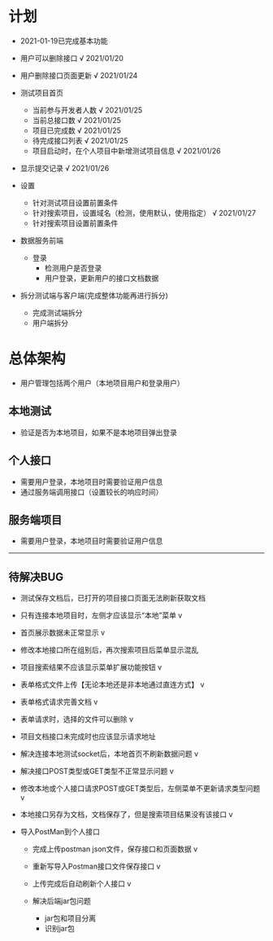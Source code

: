 # 计划
- 2021-01-19已完成基本功能
- 用户可以删除接口 √ 2021/01/20
- 用户删除接口页面更新 √ 2021/01/24
- 测试项目首页
  - 当前参与开发者人数 √ 2021/01/25
  - 当前总接口数 √ 2021/01/25
  - 项目已完成数 √ 2021/01/25
  - 待完成接口列表  √ 2021/01/25
  - 项目启动时，在个人项目中新增测试项目信息  √ 2021/01/26
- 显示提交记录  √ 2021/01/26
- 设置
  - 针对测试项目设置前置条件
  - 针对搜索项目，设置域名（检测，使用默认，使用指定） √ 2021/01/27
  - 针对搜索项目设置前置条件
- 数据服务前端
  - 登录
    - 检测用户是否登录
    - 用户登录，更新用户的接口文档数据


- 拆分测试端与客户端(完成整体功能再进行拆分)
  - 完成测试端拆分
  - 用户端拆分

# 总体架构
- 用户管理包括两个用户（本地项目用户和登录用户）
## 本地测试
- 验证是否为本地项目，如果不是本地项目弹出登录

## 个人接口
- 需要用户登录，本地项目时需要验证用户信息
- 通过服务端调用接口（设置较长的响应时间）

## 服务端项目
- 需要用户登录，本地项目时需要验证用户信息
--------------------------------------
## 待解决BUG
- 测试保存文档后，已打开的项目接口页面无法刷新获取文档
- 只有连接本地项目时，左侧才应该显示“本地”菜单 v
- 首页展示数据未正常显示 v
- 修改本地接口所在组别后，再次搜索项目后菜单显示混乱
- 项目搜索结果不应该显示菜单扩展功能按钮 v
- 表单格式文件上传【无论本地还是非本地通过直连方式】 v
- 表单格式请求完善文档 v
- 表单请求时，选择的文件可以删除 v
- 项目文档接口未完成时也应该显示请求地址
- 解决连接本地测试socket后，本地首页不刷新数据问题 v
- 解决接口POST类型或GET类型不正常显示问题 v
- 修改本地或个人接口请求POST或GET类型后，左侧菜单不更新请求类型问题 v
- 本地接口另存为文档，文档保存了，但是搜索项目结果没有该接口 v

- 导入PostMan到个人接口
  - 完成上传postman json文件，保存接口和页面数据 v
  - 重新写导入Postman接口文件保存接口  v
  - 上传完成后自动刷新个人接口 v

  - 解决后端jar包问题
    - jar包和项目分离
    - 识别jar包